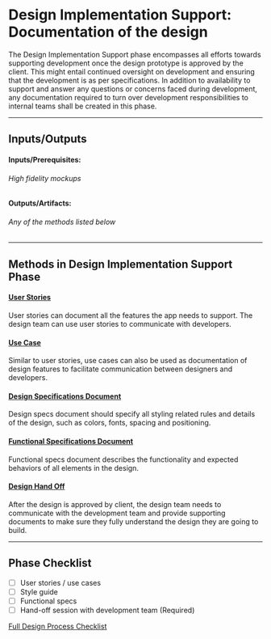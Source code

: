 # Design Implementation Support: Documentation of the design
The Design Implementation Support phase encompasses all efforts towards supporting development once the design prototype is approved by the client. This might entail continued oversight on development and ensuring that the development is as per specifications. In addition to availability to support and answer any questions or concerns faced during development, any documentation required to turn over development responsibilities to internal teams shall be created in this phase.

---


## Inputs/Outputs
#### Inputs/Prerequisites:
###### High fidelity mockups

#### Outputs/Artifacts:
###### Any of the methods listed below

---


## Methods in Design Implementation Support Phase

#### [User Stories](../2-Define/Methods/user-stories.md)

User stories can document all the features the app needs to support. The design team can use user stories to communicate with developers. 

#### [Use Case](../2-Define/Methods/use-cases.md)

Similar to user stories, use cases can also be used as documentation of design features to facilitate communication between designers and developers. 

#### [Design Specifications Document](../7-Design-Implementation-Support/Methods/design-specs.md)

Design specs document should specify all styling related rules and details of the design, such as colors, fonts, spacing and positioning. 

#### [Functional Specifications Document](../7-Design-Implementation-Support/Methods/functional-specs.md)

Functional specs document describes the functionality and expected behaviors of all elements in the design. 

#### [Design Hand Off](../7-Design-Implementation-Support/Methods/design-handoff.md)

After the design is approved by client, the design team needs to communicate with the development team and provide supporting documents to make sure they fully understand the design they are going to build.

---

## Phase Checklist

- [ ] User stories / use cases
- [ ] Style guide
- [ ] Functional specs
- [ ] Hand-off session with development team (Required)

[Full Design Process Checklist](https://github.com/axisgroup/design-process/blob/master/Design%20Process%20Checklist.md)

